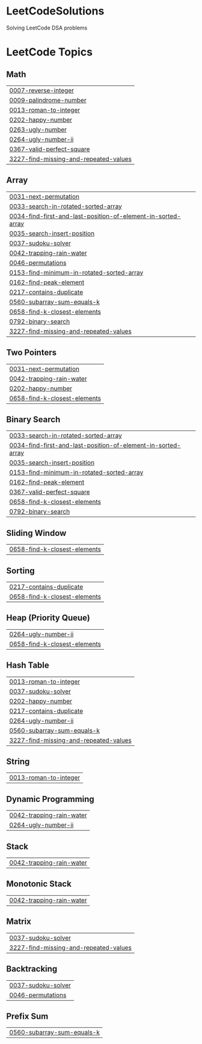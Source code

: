 # LeetCodeSolutions
Solving LeetCode DSA problems

<!---LeetCode Topics Start-->
# LeetCode Topics
## Math
|  |
| ------- |
| [0007-reverse-integer](https://github.com/AkhilaMandala/LeetCodeSolutions/tree/master/0007-reverse-integer) |
| [0009-palindrome-number](https://github.com/AkhilaMandala/LeetCodeSolutions/tree/master/0009-palindrome-number) |
| [0013-roman-to-integer](https://github.com/AkhilaMandala/LeetCodeSolutions/tree/master/0013-roman-to-integer) |
| [0202-happy-number](https://github.com/AkhilaMandala/LeetCodeSolutions/tree/master/0202-happy-number) |
| [0263-ugly-number](https://github.com/AkhilaMandala/LeetCodeSolutions/tree/master/0263-ugly-number) |
| [0264-ugly-number-ii](https://github.com/AkhilaMandala/LeetCodeSolutions/tree/master/0264-ugly-number-ii) |
| [0367-valid-perfect-square](https://github.com/AkhilaMandala/LeetCodeSolutions/tree/master/0367-valid-perfect-square) |
| [3227-find-missing-and-repeated-values](https://github.com/AkhilaMandala/LeetCodeSolutions/tree/master/3227-find-missing-and-repeated-values) |
## Array
|  |
| ------- |
| [0031-next-permutation](https://github.com/AkhilaMandala/LeetCodeSolutions/tree/master/0031-next-permutation) |
| [0033-search-in-rotated-sorted-array](https://github.com/AkhilaMandala/LeetCodeSolutions/tree/master/0033-search-in-rotated-sorted-array) |
| [0034-find-first-and-last-position-of-element-in-sorted-array](https://github.com/AkhilaMandala/LeetCodeSolutions/tree/master/0034-find-first-and-last-position-of-element-in-sorted-array) |
| [0035-search-insert-position](https://github.com/AkhilaMandala/LeetCodeSolutions/tree/master/0035-search-insert-position) |
| [0037-sudoku-solver](https://github.com/AkhilaMandala/LeetCodeSolutions/tree/master/0037-sudoku-solver) |
| [0042-trapping-rain-water](https://github.com/AkhilaMandala/LeetCodeSolutions/tree/master/0042-trapping-rain-water) |
| [0046-permutations](https://github.com/AkhilaMandala/LeetCodeSolutions/tree/master/0046-permutations) |
| [0153-find-minimum-in-rotated-sorted-array](https://github.com/AkhilaMandala/LeetCodeSolutions/tree/master/0153-find-minimum-in-rotated-sorted-array) |
| [0162-find-peak-element](https://github.com/AkhilaMandala/LeetCodeSolutions/tree/master/0162-find-peak-element) |
| [0217-contains-duplicate](https://github.com/AkhilaMandala/LeetCodeSolutions/tree/master/0217-contains-duplicate) |
| [0560-subarray-sum-equals-k](https://github.com/AkhilaMandala/LeetCodeSolutions/tree/master/0560-subarray-sum-equals-k) |
| [0658-find-k-closest-elements](https://github.com/AkhilaMandala/LeetCodeSolutions/tree/master/0658-find-k-closest-elements) |
| [0792-binary-search](https://github.com/AkhilaMandala/LeetCodeSolutions/tree/master/0792-binary-search) |
| [3227-find-missing-and-repeated-values](https://github.com/AkhilaMandala/LeetCodeSolutions/tree/master/3227-find-missing-and-repeated-values) |
## Two Pointers
|  |
| ------- |
| [0031-next-permutation](https://github.com/AkhilaMandala/LeetCodeSolutions/tree/master/0031-next-permutation) |
| [0042-trapping-rain-water](https://github.com/AkhilaMandala/LeetCodeSolutions/tree/master/0042-trapping-rain-water) |
| [0202-happy-number](https://github.com/AkhilaMandala/LeetCodeSolutions/tree/master/0202-happy-number) |
| [0658-find-k-closest-elements](https://github.com/AkhilaMandala/LeetCodeSolutions/tree/master/0658-find-k-closest-elements) |
## Binary Search
|  |
| ------- |
| [0033-search-in-rotated-sorted-array](https://github.com/AkhilaMandala/LeetCodeSolutions/tree/master/0033-search-in-rotated-sorted-array) |
| [0034-find-first-and-last-position-of-element-in-sorted-array](https://github.com/AkhilaMandala/LeetCodeSolutions/tree/master/0034-find-first-and-last-position-of-element-in-sorted-array) |
| [0035-search-insert-position](https://github.com/AkhilaMandala/LeetCodeSolutions/tree/master/0035-search-insert-position) |
| [0153-find-minimum-in-rotated-sorted-array](https://github.com/AkhilaMandala/LeetCodeSolutions/tree/master/0153-find-minimum-in-rotated-sorted-array) |
| [0162-find-peak-element](https://github.com/AkhilaMandala/LeetCodeSolutions/tree/master/0162-find-peak-element) |
| [0367-valid-perfect-square](https://github.com/AkhilaMandala/LeetCodeSolutions/tree/master/0367-valid-perfect-square) |
| [0658-find-k-closest-elements](https://github.com/AkhilaMandala/LeetCodeSolutions/tree/master/0658-find-k-closest-elements) |
| [0792-binary-search](https://github.com/AkhilaMandala/LeetCodeSolutions/tree/master/0792-binary-search) |
## Sliding Window
|  |
| ------- |
| [0658-find-k-closest-elements](https://github.com/AkhilaMandala/LeetCodeSolutions/tree/master/0658-find-k-closest-elements) |
## Sorting
|  |
| ------- |
| [0217-contains-duplicate](https://github.com/AkhilaMandala/LeetCodeSolutions/tree/master/0217-contains-duplicate) |
| [0658-find-k-closest-elements](https://github.com/AkhilaMandala/LeetCodeSolutions/tree/master/0658-find-k-closest-elements) |
## Heap (Priority Queue)
|  |
| ------- |
| [0264-ugly-number-ii](https://github.com/AkhilaMandala/LeetCodeSolutions/tree/master/0264-ugly-number-ii) |
| [0658-find-k-closest-elements](https://github.com/AkhilaMandala/LeetCodeSolutions/tree/master/0658-find-k-closest-elements) |
## Hash Table
|  |
| ------- |
| [0013-roman-to-integer](https://github.com/AkhilaMandala/LeetCodeSolutions/tree/master/0013-roman-to-integer) |
| [0037-sudoku-solver](https://github.com/AkhilaMandala/LeetCodeSolutions/tree/master/0037-sudoku-solver) |
| [0202-happy-number](https://github.com/AkhilaMandala/LeetCodeSolutions/tree/master/0202-happy-number) |
| [0217-contains-duplicate](https://github.com/AkhilaMandala/LeetCodeSolutions/tree/master/0217-contains-duplicate) |
| [0264-ugly-number-ii](https://github.com/AkhilaMandala/LeetCodeSolutions/tree/master/0264-ugly-number-ii) |
| [0560-subarray-sum-equals-k](https://github.com/AkhilaMandala/LeetCodeSolutions/tree/master/0560-subarray-sum-equals-k) |
| [3227-find-missing-and-repeated-values](https://github.com/AkhilaMandala/LeetCodeSolutions/tree/master/3227-find-missing-and-repeated-values) |
## String
|  |
| ------- |
| [0013-roman-to-integer](https://github.com/AkhilaMandala/LeetCodeSolutions/tree/master/0013-roman-to-integer) |
## Dynamic Programming
|  |
| ------- |
| [0042-trapping-rain-water](https://github.com/AkhilaMandala/LeetCodeSolutions/tree/master/0042-trapping-rain-water) |
| [0264-ugly-number-ii](https://github.com/AkhilaMandala/LeetCodeSolutions/tree/master/0264-ugly-number-ii) |
## Stack
|  |
| ------- |
| [0042-trapping-rain-water](https://github.com/AkhilaMandala/LeetCodeSolutions/tree/master/0042-trapping-rain-water) |
## Monotonic Stack
|  |
| ------- |
| [0042-trapping-rain-water](https://github.com/AkhilaMandala/LeetCodeSolutions/tree/master/0042-trapping-rain-water) |
## Matrix
|  |
| ------- |
| [0037-sudoku-solver](https://github.com/AkhilaMandala/LeetCodeSolutions/tree/master/0037-sudoku-solver) |
| [3227-find-missing-and-repeated-values](https://github.com/AkhilaMandala/LeetCodeSolutions/tree/master/3227-find-missing-and-repeated-values) |
## Backtracking
|  |
| ------- |
| [0037-sudoku-solver](https://github.com/AkhilaMandala/LeetCodeSolutions/tree/master/0037-sudoku-solver) |
| [0046-permutations](https://github.com/AkhilaMandala/LeetCodeSolutions/tree/master/0046-permutations) |
## Prefix Sum
|  |
| ------- |
| [0560-subarray-sum-equals-k](https://github.com/AkhilaMandala/LeetCodeSolutions/tree/master/0560-subarray-sum-equals-k) |
<!---LeetCode Topics End-->